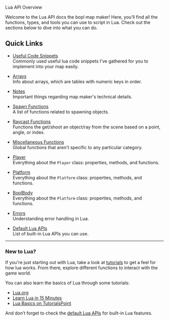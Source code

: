  Lua API Overview

Welcome to the Lua API docs the bopl map maker! Here, you’ll find all the  functions, types, and tools you can use to script in Lua. Check out the sections below to dive into what you can do.

## Quick Links

- [Useful Code Snippets](./useful-snippets.md)  
  Commonly used useful lua code snippets I've gathered for you to implement into your map easily.

- [Arrays](./array.md)  
  Info about arrays, which are tables with numeric keys in order.

- [Notes](../notes.md)  
  Important things regarding map maker's technical details.

- [Spawn Functions](./spawn-functions.md)  
  A list of functions related to spawning objects.

- [Raycast Functions](./spawn-functions.md)  
  Functions the get/shoot an object/ray from the scene based on a point, angle, or index.

- [Miscellaneous Functions](./misc-functions.md)  
  Global functions that aren't specific to any particular category.

- [Player](./player.md)  
  Everything about the `Player` class: properties, methods, and functions.

- [Platform](./platform.md)   
  Everything about the `Platform` class: properties, methods, and functions.

- [BoplBody](./bopl-body.md)  
  Everything about the `Platform` class: properties, methods, and functions.

- [Errors](./errors.md)  
  Understanding error handling in Lua.

- [Default Lua APIs](./default-lua-apis.md)  
  List of built-in Lua APIs you can use.

---

### New to Lua?

If you're just starting out with Lua, take a look at [tutorials](./tutorial.md) to get a feel for how lua works. From there, explore different functions to interact with the game world.

You can also learn the basics of Lua through some tutorials:

- [Lua.org](https://www.lua.org/start.html)
- [Learn Lua in 15 Minutes](https://tylerneylon.com/a/learn-lua/)
- [Lua Basics on TutorialsPoint](https://www.tutorialspoint.com/lua/index.htm)

And don’t forget to check the [default Lua APIs](./default-lua-apis.md) for built-in Lua features.

